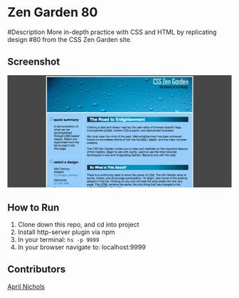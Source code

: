 # Zen Garden 80

#Description
More in-depth practice with CSS and HTML by replicating design #80 from the CSS Zen Garden site.

## Screenshot
![Webpage](https://raw.githubusercontent.com/aprilrochelle/Zen-Garden-80/master/screenshot/zen-screen.png)

## How to Run
1. Clone down this repo, and cd into project
1. Install http-server plugin via npm
1. In your terminal: ```hs -p 9999```
1. In your browser navigate to: localhost:9999

## Contributors
[April Nichols](https://github.com/aprilrochelle)